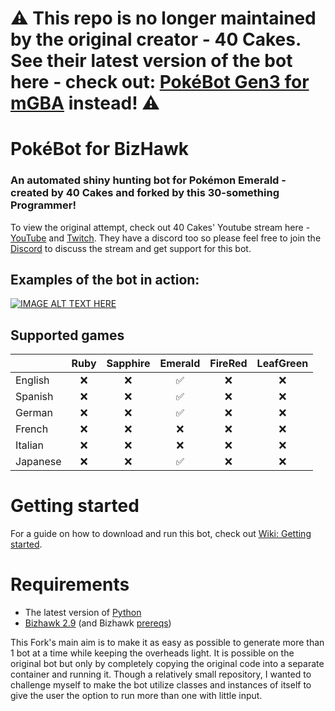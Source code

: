 # ⚠ This repo is no longer maintained by the original creator - 40 Cakes. See their latest version of the bot here - check out: [PokéBot Gen3 for mGBA](https://github.com/40Cakes/pokebot-gen3) instead! ⚠

# PokéBot for BizHawk
### An automated shiny hunting bot for Pokémon Emerald - created by 40 Cakes and forked by this 30-something Programmer!

To view the original attempt, check out 40 Cakes' Youtube stream here - [YouTube](https://www.youtube.com/watch?v=nVEONn19lZY) and [Twitch](https://www.twitch.tv/fortycakes). They have a discord too so please feel free to join the [Discord](https://discord.gg/CXQDjGSeyV) to discuss the stream and get support for this bot.

## Examples of the bot in action:
[![IMAGE ALT TEXT HERE](https://img.youtube.com/vi/W6OOnrx8g58/0.jpg)](https://www.youtube.com/watch?v=W6OOnrx8g58)

## Supported games
|  | Ruby | Sapphire | Emerald | FireRed | LeafGreen | 
|--| :--: | :--: | :--: | :--: | :--: |
| English | ❌ | ❌ | ✅ | ❌ | ❌ |
| Spanish | ❌ | ❌ | ✅ | ❌ | ❌ |
| German  | ❌ | ❌ | ✅ | ❌ | ❌ |
| French  | ❌ | ❌ | ❌ | ❌ | ❌ |
| Italian | ❌ | ❌ | ❌ | ❌ | ❌ |
| Japanese| ❌ | ❌ | ✅ | ❌ | ❌ |

# Getting started
For a guide on how to download and run this bot, check out [Wiki: Getting started](https://github.com/40Cakes/pokebot-bizhawk/wiki/Getting-started).

# Requirements
- The latest version of [Python](https://www.python.org/downloads/)
- [Bizhawk 2.9](https://github.com/TASEmulators/BizHawk/releases/tag/2.9) (and Bizhawk [prereqs](https://github.com/TASEmulators/BizHawk-Prereqs/releases))

This Fork's main aim is to make it as easy as possible to generate more than 1 bot at a time while keeping the overheads light. It is possible on the original bot but only by completely copying the original code into a separate container and running it. Though a relatively small repository, I wanted to challenge myself to make the bot utilize classes and instances of itself to give the user the option to run more than one with little input.

